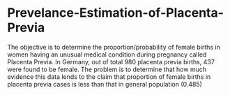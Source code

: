 # Prevelance-Estimation-of-Placenta-Previa
The objective is to determine the proportion/probability of female births in women having an unusual medical condition during pregnancy called Placenta Previa. In Germany, out of total 980 placenta previa births, 437 were found to be female. The problem is to determine that how much evidence this data lends to the claim that proportion of female births in placenta previa cases is less than that in general population (0.485)
